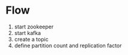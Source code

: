 # Flow
1. start zookeeper
2. start kafka
2. create a topic
3. define partition count and replication factor